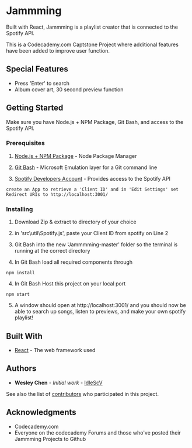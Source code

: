# Jammming

Built with React, Jammming is a playlist creator that is connected to the Spotify API. 

This is a Codecademy.com Captstone Project where additional features have been added to improve user function.

## Special Features

* Press 'Enter' to search
* Album cover art, 30 second preview function

## Getting Started

Make sure you have Node.js + NPM Package, Git Bash, and access to the Spotify API. 

### Prerequisites

1) [Node.js + NPM Package](https://wsvincent.com/install-node-js-npm-windows/) - Node Package Manager 

2) [Git Bash](https://gitforwindows.org/) - Microsoft Emulation layer for a Git command line

3) [Spotify Developers Account](https://developer.spotify.com/dashboard/applications) - Provides access to the Spotify API
```
create an App to retrieve a 'Client ID' and in 'Edit Settings' set Redirect URIs to http://localhost:3001/
```
### Installing

1) Download Zip & extract to directory of your choice

2) in 'src\util\Spotify.js', paste your Client ID from spotify on Line 2

2) Git Bash into the new 'Jammmming-master' folder so the terminal is running at the  correct directory

3) In Git Bash load all required components through 
```
npm install
```

4) In Git Bash Host this project on your local port
```
npm start
```

5) A window should open at http://localhost:3001/ and you should now be able to search up songs, listen to previews, and make your own spotify playlist!


## Built With

* [React](https://reactjs.org/) - The web framework used

## Authors

* **Wesley Chen** - *Initial work* - [IdleScV](https://github.com/IdleScV)

See also the list of [contributors](https://github.com/IdleScV/Jammming/contributors) who participated in this project.


## Acknowledgments

* Codecademy.com
* Everyone on the codecademy Forums and those who've posted their Jammming Projects to Github

